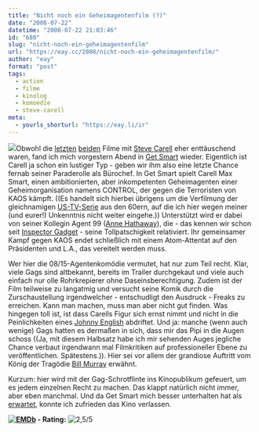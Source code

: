 ```yaml
---
title: "Nicht noch ein Geheimagentenfilm (?)"
date: "2008-07-22"
datetime: "2008-07-22 21:03:46"
id: "680"
slug: "nicht-noch-ein-geheimagentenfilm"
url: "https://eay.cc/2008/nicht-noch-ein-geheimagentenfilm/"
author: "eay"
format: "post"
tags:
  - action
  - filme
  - kinolog
  - komoedie
  - steve-carell
meta:
  - yourls_shorturl: "https://eay.li/ir"
---
```


![](/uploads/2008/getsmart.jpg)Obwohl die [letzten](//eay.cc/2007/eay-allmachtig/) [beiden](//eay.cc/2008/vom-leben-gefickt/) Filme mit [Steve Carell](//eay.cc/tag/steve-carell/) eher enttäuschend waren, fand ich mich vorgestern Abend in [Get Smart](http://www.imdb.com/title/tt0425061/) wieder. Eigentlich ist Carell ja schon ein lustiger Typ - geben wir ihm also eine letzte Chance fernab seiner Paraderolle als Bürochef. In Get Smart spielt Carell Max Smart, einen ambitionierten, aber inkompetenten Geheimagenten einer Geheimorganisation namens CONTROL, der gegen die Terroristen von KAOS kämpft. ((Es handelt sich hierbei übrigens um die Verfilmung der gleichnamigen [US-TV-Serie](http://en.wikipedia.org/wiki/Get_Smart) aus den 60ern, auf die ich hier wegen meiner (und eurer!) Unkenntnis nicht weiter eingehe.)) Unterstützt wird er dabei von seiner Kollegin Agent 99 ([Anne Hathaway](http://annehathawayfan.com/)), die - das kennen wir schon seit [Inspector Gadget](http://inspector-gadget.net/) - seine Tollpatschigkeit relativiert. Ihr gemeinsamer Kampf gegen KAOS endet schließlich mit einem Atom-Attentat auf den Präsidenten und L.A., das vereitelt werden muss.

Wer hier die 08/15-Agentenkomödie vermutet, hat nur zum Teil recht. Klar, viele Gags sind altbekannt, bereits im Trailer durchgekaut und viele auch einfach nur olle Rohrkrepierer ohne Daseinsberechtigung. Zudem ist der Film teilweise zu langatmig und versucht seine Komik durch die Zurschaustellung irgendwelcher - entschudligt den Ausdruck - Freaks zu erreichen. Kann man machen, muss man aber nicht gut finden. Was hingegen toll ist, ist dass Carells Figur sich ernst nimmt und nicht in die Peinlichkeiten eines [Johnny English](http://www.amazon.de/exec/obidos/ASIN/B0000AGDMN/eayznet-21) abdriftet. Und ja: manche (wenn auch wenige) Gags hatten es dermaßen in sich, dass mir das Pipi in die Augen schoss ((Ja, mit diesem Halbsatz habe ich mir sehenden Auges jegliche Chance verbaut irgendwann mal Filmkritiken auf professioneller Ebene zu veröffentlichen. Spätestens.)). Hier sei vor allem der grandiose Auftritt vom König der Tragödie [Bill Murray](http://en.wikipedia.org/wiki/Bill_Murray) erwähnt.

Kurzum: hier wird mit der Gag-Schrotflinte ins Kinopublikum gefeuert, um es jedem einzelnen Recht zu machen. Das klappt natürlich nicht immer, aber eben manchmal. Und da Get Smart mich besser unterhalten hat als [erwartet](http://twitter.com/Eay/statuses/863554893), konnte ich zufrieden das Kino verlassen.

 **[![EMDb](/uploads/pages/emdb/emdb_mini.gif)](http://eay.cc/emdb/) - Rating:** ![2,5/5](/uploads/pages/emdb/s_2-5.gif)
